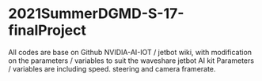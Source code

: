 # 2021SummerDGMD-S-17-finalProject
All codes are base on Github NVIDIA-AI-IOT / jetbot wiki, with modification on the parameters / variables to suit the waveshare jetbot AI kit
Parameters / variables are including speed. steering and camera framerate.
